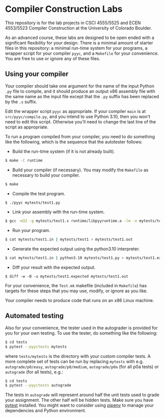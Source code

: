 # Compiler Construction Labs

This repository is for the lab projects in CSCI 4555/5525 and ECEN 4553/5523 Compiler Construction at the University of Colorado Boulder.

As an advanced course, these labs are designed to be open ended with a significant flexibility for your design. There is a minimal amount of starter files in this repository: a minimal run-time system for your programs, a wrapper script for your compiler `pyyc`, and a `Makefile` for your convenience. You are free to use or ignore any of these files.


## Using your compiler

Your compiler should take one argument for the name of the input Python `.py` file to compile, and it should produce an output x86 assembly file with the same name as the input file except that the `.py` suffix has been replaced by the `.s` suffix.

Edit the wrapper script `pyyc` as appropriate. If your compiler `main` is at `src/pyyc/compile.py`, and you intend to use Python 3.10, then you won't need to edit this script.  Otherwise you'll need to change the last line of the script as appropriate.

To run a program compiled from your compiler, you need to do something like the following, which is the sequence that the autotester follows:

- Build the run-time system (if it is not already built).
```bash
$ make -C runtime
```

- Build your compiler (if necessary). You may modify the `Makefile` as necessary to build your compiler.
```bash
$ make
```

- Compile the test program.
```bash
$ ./pyyc mytests/test1.py
```

- Link your assembly with the run-time system.
```bash
$ gcc -m32 -g mytests/test1.s runtime/libpyyruntime.a -lm -o mytests/test1
```

- Run your program.
```bash
$ cat mytests/test1.in | mytests/test1 > mytests/test1.out
```

- Generate the expected output using the python3.10 interpreter.
```bash
$ cat mytests/test1.in | python3.10 mytests/test1.py > mytests/test1.expected
```

- Diff your result with the expected output.
```
$ diff -w -B -u mytests/test1.expected mytests/test1.out
```

For your convenience, the `Test.mk` makefile (included in `Makefile`) has targets for these steps that you may use, modify, or ignore as you like.

Your compiler needs to produce code that runs on an x86 Linux machine.


## Automated testing

Also for your convenience, the tester used in the autograder is provided for you for your own testing. To use the tester, do something like the following:

```bash
$ cd tests
$ pytest --pyyctests mytests
```

where `tests/mytests` is the directory with your custom compiler tests.  A more complete set of tests can be run by replacing `mytests` with e.g. `autograde/p0/easy`, `autograde/p0/medium`, `autograde/p0a` (for all p0a tests) or `autograde` (for all tests), e.g.:

```bash
$ cd tests
$ pytest --pyyctests autograde
```

The tests in `autograde` will represent around half the unit tests used to grade your assignment.  The other half will be hidden tests.  Make sure you have [pytest] installed. You might want to consider using [pipenv] to manage your dependencies and Python environment.

[pytest]: https://docs.pytest.org
[pipenv]: http://docs.pipenv.org